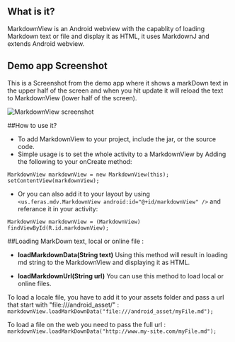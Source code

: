 ## What is it?
MarkdownView is an Android webview with the capablity of loading Markdown text or file and display it as HTML, it uses MarkdownJ and extends Android webview. 

## Demo app Screenshot
This is a Screenshot from the demo app where it shows a markDown text in the upper half of the screen and when you hit update
it will reload the text to MarkdownView (lower half of the screen).

![MarkdownView screenshot](http://i.imgur.com/fNiSS.png)

##How to use it? 

- To add MarkdownView to your project, include the jar, or the source code. 
- Simple usage is to set the whole activity to a MarkdownView by Adding the following to your onCreate method:

`MarkdownView markdownView = new MarkdownView(this);`
`setContentView(markdownView);`
 
- Or you can also add it to your layout by using `<us.feras.mdv.MarkdownView android:id="@+id/markdownView" />` 
and referance it in your activity:  

`MarkdownView markdownView = (MarkdownView) findViewById(R.id.markdownView);`

##Loading MarkDown text, local or online file : 

- **loadMarkdownData(String text)**
Using this method will result in loading md string to the MarkdownView and displaying it as HTML. 

 
- **loadMarkdownUrl(String url)**
You can use this method to load local or online files. 

To load a locale file, you have to add it to your assets folder and pass a url that start with "file:///android_asset/" : 
`markdownView.loadMarkDownData("file:///android_asset/myFile.md");`   

To load a file on the web you need to pass the full url :                                                                 
`markdownView.loadMarkDownData("http://www.my-site.com/myFile.md");`
